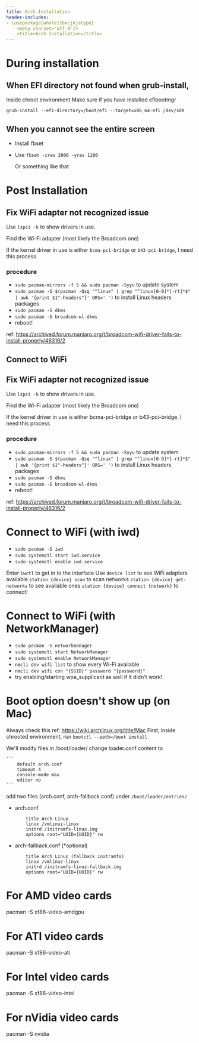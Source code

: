 ```yaml
---
title: Arch Installation
header-includes:
- \usepackage[whole]{bxcjkjatype}
	<meta charset="utf-8"/>
    <title>Arch Installation</title>
---
```


# During installation

## When EFI directory not found when grub-install, 
Inside chroot environment 
Make sure if you have installed efibootmgr 

`grub-install --efi-directory=/boot/efi --target=x86_64-efi /dev/sdX`

## When you cannot see the entire screen
* Install fbset
* Use
    `fbset -xres 2000 -yres 1200`

    Or something like that


# Post Installation
## Fix WiFi adapter not recognized issue
Use `lspci -k` to show drivers in use. 

Find the Wi-Fi adapter (most likely the Broadcom one)

If the kernel driver in use is either `bcma-pci-bridge` or `b43-pci-bridge`, I need 
this process

### procedure

- `sudo pacman-mirrors -f 5 && sudo pacman -Syyu` 
    to update system
- `sudo pacman -S $(pacman -Qsq "^linux" | grep "^linux[0-9]*[-rt]*$" | awk '{print $1"-headers"}' ORS=' ')` 
    to install Linux headers packages
- `sudo pacman -S dkms`
- `sudo pacman -S broadcom-wl-dkms`
- reboot!

ref: https://archived.forum.manjaro.org/t/broadcom-wifi-driver-fails-to-install-properly/46316/2

## Connect to WiFi
## Fix WiFi adapter not recognized issue
Use
`lspci -k`
to show drivers in use. 

Find the Wi-Fi adapter (most likely the Broadcom one)

If the kernel driver in use is either bcma-pci-bridge or b43-pci-bridge, I need this process

### procedure

- `sudo pacman-mirrors -f 5 && sudo pacman -Syyu` 
    to update system
- `sudo pacman -S $(pacman -Qsq "^linux" | grep "^linux[0-9]*[-rt]*$" | awk '{print $1"-headers"}' ORS=' ')`
    to install Linux headers packages
- `sudo pacman -S dkms`
- `sudo pacman -S broadcom-wl-dkms`
- reboot!

ref: https://archived.forum.manjaro.org/t/broadcom-wifi-driver-fails-to-install-properly/46316/2

# Connect to WiFi (with iwd)
- `sudo pacman -S iwd`
- `sudo systemctl start iwd.service`
- `sudo systemctl enable iwd.service`

Enter `iwctl` to get in to the interface
Use `device list` to see WiFi adapters available
`station {device} scan` to scan networks
`station {device} get-networks` to see available ones
`station {device} connect {network}` to connect!

# Connect to WiFi (with NetworkManager)
- `sudo pacman -S networkmanager`
-  `sudo systemctl start NetworkManager`
-  `sudo systemctl enable NetworkManager`
-  `nmcli dev wifi list`
     to show every Wi-Fi available
-  `nmcli dev wifi con "{SSID}" password "{password}"`
-  try enabling/starting wpa_supplicant as well if it didn't work!


# Boot option doesn't show up (on Mac)
Always check this ref: https://wiki.archlinux.org/title/Mac
First, inside chrooted environment, run
`bootctl --path=/boot install`

We'll modify files in /boot/loader/
change loader.conf content to

    ```
        default arch.conf
        timeout 4
        console-mode max
        editor no
    ```

add two files (arch.conf, arch-fallback.conf) under `/boot/loader/entries/`
- arch.conf
    ```
        title Arch Linux
        linux /vmlinuz-linux
        initrd /initramfs-linux.img
        options root="UUID={UUID}" rw
    ```
- arch-fallback.conf (*optional)
    ```
        title Arch Linux (fallback initramfs)
        linux /vmlinuz-linux
        initrd /initramfs-linuz-fallback.img
        options root="UUID={UUID}" rw
    ```

# For AMD video cards
pacman -S xf86-video-amdgpu
# For ATI video cards
pacman -S xf86-video-ati
# For Intel video cards
pacman -S xf86-video-intel
# For nVidia video cards
pacman -S nvidia
